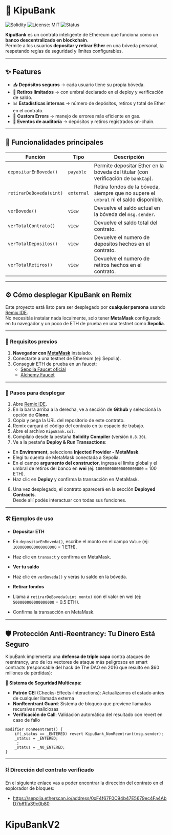 # 🏦 KipuBank  

![Solidity](https://img.shields.io/badge/Solidity-0.8.30-blue.svg?logo=ethereum)  ![License: MIT](https://img.shields.io/badge/License-MIT-yellow.svg)  ![Status](https://img.shields.io/badge/status-active-success.svg)  

**KipuBank** es un contrato inteligente de Ethereum que funciona como un **banco descentralizado en blockchain**.  
Permite a los usuarios **depositar y retirar Ether** en una bóveda personal, respetando reglas de seguridad y límites configurables.  

---

## ✨ Features  

- 📥 **Depósitos seguros** → cada usuario tiene su propia bóveda.  
- 💸 **Retiros limitados** → con umbral declarado en el deploy y verificación de saldo.  
- 📊 **Estadísticas internas** → número de depósitos, retiros y total de Ether en el contrato.  
- 🚨 **Custom Errors** → manejo de errores más eficiente en gas.  
- 🔎 **Eventos de auditoría** → depósitos y retiros registrados on-chain.  

---

## 📜 Funcionalidades principales  

| Función                  | Tipo     | Descripción |
|---------------------------|----------|-------------|
| `depositarEnBoveda()`    | `payable` | Permite depositar Ether en la bóveda del titular (con verificación de `bankCap`). |
| `retirarDeBoveda(uint)`  | `external` | Retira fondos de la bóveda, siempre que no supere el `umbral` ni el saldo disponible. |
| `verBoveda()`            | `view`   | Devuelve el saldo actual en la bóveda del `msg.sender`. |
| `verTotalContrato()`     | `view`   | Devuelve el saldo total del contrato. |
| `verTotalDepositos()`    | `view`   | Devuelve el numero de depositos hechos en el contrato. |
| `verTotalRetiros()`      | `view`   | Devuelve el numero de retiros hechos en el contrato. |

---

## ⚙️ Cómo desplegar KipuBank en Remix  

Este proyecto está listo para ser desplegado por **cualquier persona** usando [Remix IDE](https://remix.ethereum.org/).  
No necesitás instalar nada localmente, solo tener **MetaMask** configurado en tu navegador y un poco de ETH de prueba en una testnet como **Sepolia**.  

---

### 🔧 Requisitos previos  

1. **Navegador con [MetaMask](https://metamask.io/)** instalado.  
2. Conectarte a una testnet de Ethereum (ej: Sepolia).  
3. Conseguir ETH de prueba en un faucet:  
   - [Sepolia Faucet oficial](https://sepoliafaucet.com/)  
   - [Alchemy Faucet](https://www.alchemy.com/faucets/ethereum-sepolia)  

---

### 🚀 Pasos para desplegar  

1. Abre [Remix IDE](https://remix.ethereum.org/).  
2. En la barra arriba a la derecha, ve a sección de **Github** y seleccioná la opción de **Clone**. 
3. Copia y pega la URL del repositorio de este contrato.
4. Remix cargará el código del contrato en tu espacio de trabajo.  
5. Abre el archivo `KipuBank.sol`.  
6. Compílalo desde la pestaña **Solidity Compiler** (versión `0.8.30`).  
7. Ve a la pestaña **Deploy & Run Transactions**:  
- En **Environment**, selecciona **Injected Provider - MetaMask**.  
- Elegí tu cuenta de MetaMask conectada a Sepolia.  
- En el campo **argumento del constructor**, ingresa el límite global y el umbral de retiros del banco en **wei** (ej: `100000000000000000000` = 100 ETH).  
- Haz clic en **Deploy** y confirma la transacción en MetaMask.  

8. Una vez desplegado, el contrato aparecerá en la sección **Deployed Contracts**.  
Desde allí podés interactuar con todas sus funciones.  

---

### 🛠️ Ejemplos de uso  

- **Depositar ETH**  
- En `depositarEnBoveda()`, escribe el monto en el campo `Value` (ej: `1000000000000000000` = 1 ETH).  
- Haz clic en `transact` y confirma en MetaMask.  

- **Ver tu saldo**  
- Haz clic en `verBoveda()` y verás tu saldo en la bóveda.  

- **Retirar fondos**  
- Llama a `retirarDeBoveda(uint monto)` con el valor en wei (ej: `500000000000000000` = 0.5 ETH).  
- Confirma la transacción en MetaMask.  

---

## 🛡️ Protección Anti-Reentrancy: Tu Dinero Está Seguro

KipuBank implementa una **defensa de triple capa** contra ataques de reentrancy, uno de los vectores de ataque más peligrosos en smart contracts (responsable del hack de The DAO en 2016 que resultó en $60 millones de pérdidas):

**🔐 Sistema de Seguridad Multicapa:**
- **Patrón CEI** (Checks-Effects-Interactions): Actualizamos el estado antes de cualquier llamada externa
- **NonReentrant Guard**: Sistema de bloqueo que previene llamadas recursivas maliciosas  
- **Verificación de Call**: Validación automática del resultado con revert en caso de fallo
```solidity
modifier nonReentrant() {
    if(_status == _ENTERED) revert KipuBank_NonReentrant(msg.sender);
    _status = _ENTERED;
    _;
    _status = _NO_ENTERED;
}
```

---
### ⛓️ Dirección del contrato verificado

En el siguiente enlace vas a poder encontrar la dirección del contrato en el explorador de bloques:
<br>
   - https://sepolia.etherscan.io/address/0xF4f67F0C94b47E5679ec4Fa4AbD7b61fa39c0b80
# KipuBankV2

